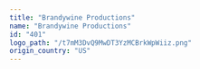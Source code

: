 ```yaml
---
title: "Brandywine Productions"
name: "Brandywine Productions"
id: "401"
logo_path: "/t7mM3DvQ9MwDT3YzMCBrkWpWiiz.png"
origin_country: "US"
---
```

